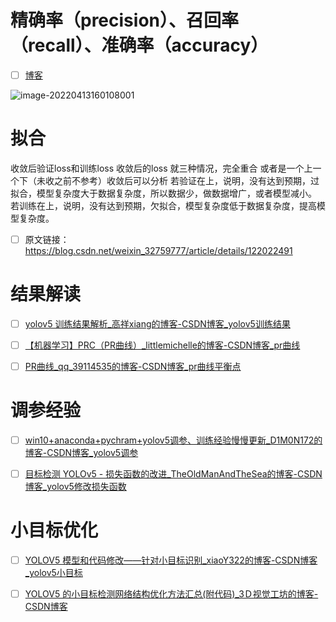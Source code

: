 # 精确率（precision）、召回率（recall）、准确率（accuracy）

- [ ] [博客](https://blog.csdn.net/duan19920101/article/details/121726392)

![image-20220413160108001](https://raw.githubusercontent.com/yin-qiyu/picbed/master/img/202204131601052.png)



# 拟合

收敛后验证loss和训练loss 收敛后的loss 就三种情况，完全重合
或者是一个上一个下（未收之前不参考）收敛后可以分析
若验证在上，说明，没有达到预期，过拟合，模型复杂度大于数据复杂度，所以数据少，做数据增广，或者模型减小。
若训练在上，说明，没有达到预期，欠拟合，模型复杂度低于数据复杂度，提高模型复杂度。
- [ ] 原文链接：https://blog.csdn.net/weixin_32759777/article/details/122022491



# 结果解读

- [ ] [yolov5 训练结果解析_高祥xiang的博客-CSDN博客_yolov5训练结果](https://blog.csdn.net/qq_27278957/article/details/119968555?utm_medium=distribute.pc_relevant.none-task-blog-2~default~baidujs_baidulandingword~default-0.pc_relevant_antiscanv2&spm=1001.2101.3001.4242.1&utm_relevant_index=3)



- [ ] [【机器学习】PRC（PR曲线）_littlemichelle的博客-CSDN博客_pr曲线](https://blog.csdn.net/weixin_31866177/article/details/88776718?ops_request_misc=%7B%22request%5Fid%22%3A%22162484280716780261910347%22%2C%22scm%22%3A%2220140713.130102334..%22%7D&request_id=162484280716780261910347&biz_id=0&utm_medium=distribute.pc_search_result.none-task-blog-2~all~sobaiduend~default-7-88776718.pc_search_result_before_js&utm_term=PR曲线&spm=1018.2226.3001.4187)

  

- [ ] [PR曲线_qq_39114535的博客-CSDN博客_pr曲线平衡点](https://blog.csdn.net/qq_39114535/article/details/115006696?ops_request_misc=%7B%22request%5Fid%22%3A%22162484280716780269893500%22%2C%22scm%22%3A%2220140713.130102334.pc%5Fall.%22%7D&request_id=162484280716780269893500&biz_id=0&utm_medium=distribute.pc_search_result.none-task-blog-2~all~first_rank_v2~rank_v29-9-115006696.pc_search_result_before_js&utm_term=PR曲线&spm=1018.2226.3001.4187)







# 调参经验

- [ ] [win10+anaconda+pychram+yolov5调参、训练经验慢慢更新_D1M0N172的博客-CSDN博客_yolov5调参](https://blog.csdn.net/qwazp3526cn/article/details/115436153?spm=1001.2101.3001.6650.6&utm_medium=distribute.pc_relevant.none-task-blog-2~default~BlogCommendFromBaidu~Rate-6.pc_relevant_antiscanv2&depth_1-utm_source=distribute.pc_relevant.none-task-blog-2~default~BlogCommendFromBaidu~Rate-6.pc_relevant_antiscanv2&utm_relevant_index=9)





- [ ] [目标检测 YOLOv5 - 损失函数的改进_TheOldManAndTheSea的博客-CSDN博客_yolov5修改损失函数](https://blog.csdn.net/flyfish1986/article/details/120534863?ops_request_misc=%7B%22request%5Fid%22%3A%22164994154016780265435447%22%2C%22scm%22%3A%2220140713.130102334.pc%5Fall.%22%7D&request_id=164994154016780265435447&biz_id=0&utm_medium=distribute.pc_search_result.none-task-blog-2~all~first_rank_ecpm_v1~rank_v31_ecpm-19-120534863.142^v8^pc_search_result_cache,157^v4^control&utm_term=yolov5+loss&spm=1018.2226.3001.4187)







# 小目标优化

- [ ] [YOLOV5 模型和代码修改——针对小目标识别_xiaoY322的博客-CSDN博客_yolov5小目标](https://blog.csdn.net/weixin_56184890/article/details/119840555?utm_medium=distribute.pc_relevant.none-task-blog-2~default~baidujs_baidulandingword~default-0.pc_relevant_default&spm=1001.2101.3001.4242.1&utm_relevant_index=3)

- [ ] [YOLOV5 的小目标检测网络结构优化方法汇总(附代码)_3Ｄ视觉工坊的博客-CSDN博客](https://blog.csdn.net/Yong_Qi2015/article/details/122375061?utm_medium=distribute.pc_relevant.none-task-blog-2~default~baidujs_baidulandingword~default-0.pc_relevant_default&spm=1001.2101.3001.4242.1&utm_relevant_index=3)